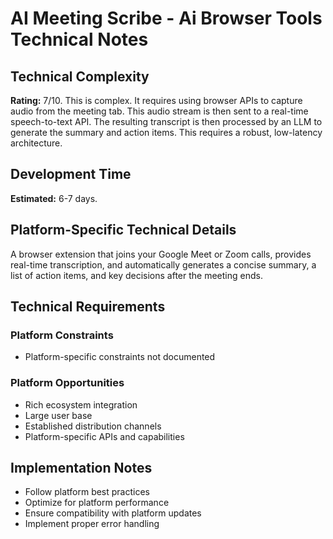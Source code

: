 # AI Meeting Scribe - Ai Browser Tools Technical Notes

## Technical Complexity
**Rating:** 7/10. This is complex. It requires using browser APIs to capture audio from the meeting tab. This audio stream is then sent to a real-time speech-to-text API. The resulting transcript is then processed by an LLM to generate the summary and action items. This requires a robust, low-latency architecture.

## Development Time
**Estimated:** 6-7 days.

## Platform-Specific Technical Details
A browser extension that joins your Google Meet or Zoom calls, provides real-time transcription, and automatically generates a concise summary, a list of action items, and key decisions after the meeting ends.

## Technical Requirements

### Platform Constraints
- Platform-specific constraints not documented

### Platform Opportunities
- Rich ecosystem integration
- Large user base
- Established distribution channels
- Platform-specific APIs and capabilities

## Implementation Notes
- Follow platform best practices
- Optimize for platform performance
- Ensure compatibility with platform updates
- Implement proper error handling
